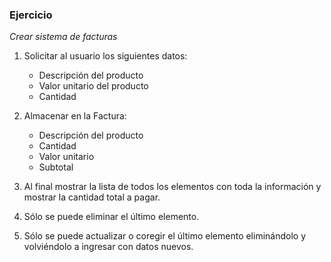 ### Ejercicio

*Crear sistema de facturas*

1. Solicitar al usuario los siguientes datos:
    - Descripción del producto
    - Valor unitario del producto
    - Cantidad

2. Almacenar en la Factura:
    - Descripción del producto
    - Cantidad
    - Valor unitario
    - Subtotal

3. Al final mostrar la lista de todos los elementos con toda la información y mostrar la cantidad total a pagar.

4. Sólo se puede eliminar el último elemento.

5. Sólo se puede actualizar o coregir el último elemento eliminándolo y volviéndolo a ingresar con datos nuevos.
